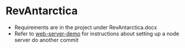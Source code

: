 # RevAntarctica
  - Requirements are in the project under RevAntarctica.docx
  - Refer to [web-server-demo](https://github.com/1907cloudgcp/web-server-demo) for instructions about setting up a node server
do another commit

